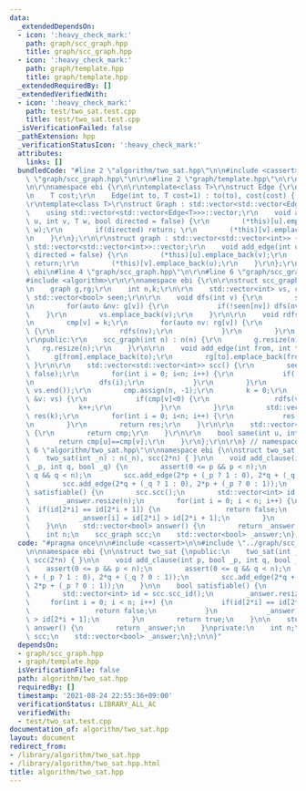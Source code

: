 ```yaml
---
data:
  _extendedDependsOn:
  - icon: ':heavy_check_mark:'
    path: graph/scc_graph.hpp
    title: graph/scc_graph.hpp
  - icon: ':heavy_check_mark:'
    path: graph/template.hpp
    title: graph/template.hpp
  _extendedRequiredBy: []
  _extendedVerifiedWith:
  - icon: ':heavy_check_mark:'
    path: test/two_sat.test.cpp
    title: test/two_sat.test.cpp
  _isVerificationFailed: false
  _pathExtension: hpp
  _verificationStatusIcon: ':heavy_check_mark:'
  attributes:
    links: []
  bundledCode: "#line 2 \"algorithm/two_sat.hpp\"\n\n#include <cassert>\n\n#line 2\
    \ \"graph/scc_graph.hpp\"\n\r\n#line 2 \"graph/template.hpp\"\n\r\n#include <vector>\r\
    \n\r\nnamespace ebi {\r\n\r\ntemplate<class T>\r\nstruct Edge {\r\n    int to;\r\
    \n    T cost;\r\n    Edge(int to, T cost=1) : to(to), cost(cost) { }\r\n};\r\n\
    \r\ntemplate<class T>\r\nstruct Graph : std::vector<std::vector<Edge<T>>> {\r\n\
    \    using std::vector<std::vector<Edge<T>>>::vector;\r\n    void add_edge(int\
    \ u, int v, T w, bool directed = false) {\r\n        (*this)[u].emplace_back(v,\
    \ w);\r\n        if(directed) return; \r\n        (*this)[v].emplace_back(u, w);\r\
    \n    }\r\n};\r\n\r\nstruct graph : std::vector<std::vector<int>> {\r\n    using\
    \ std::vector<std::vector<int>>::vector;\r\n    void add_edge(int u, int v, bool\
    \ directed = false) {\r\n        (*this)[u].emplace_back(v);\r\n        if(directed)\
    \ return;\r\n        (*this)[v].emplace_back(u);\r\n    }\r\n};\r\n\r\n} // namespace\
    \ ebi\n#line 4 \"graph/scc_graph.hpp\"\n\r\n#line 6 \"graph/scc_graph.hpp\"\n\
    #include <algorithm>\r\n\r\nnamespace ebi {\r\n\r\nstruct scc_graph {\r\nprivate:\r\
    \n    graph g,rg;\r\n    int n,k;\r\n\r\n    std::vector<int> vs, cmp;\r\n   \
    \ std::vector<bool> seen;\r\n\r\n    void dfs(int v) {\r\n        seen[v] = true;\r\
    \n        for(auto &nv: g[v]) {\r\n            if(!seen[nv]) dfs(nv);\r\n    \
    \    }\r\n        vs.emplace_back(v);\r\n    }\r\n\r\n    void rdfs(int v) {\r\
    \n        cmp[v] = k;\r\n        for(auto nv: rg[v]) {\r\n            if(cmp[nv]<0)\
    \ {\r\n                rdfs(nv);\r\n            }\r\n        }\r\n    }\r\n\r\n\
    \r\npublic:\r\n    scc_graph(int n) : n(n) {\r\n        g.resize(n);\r\n     \
    \   rg.resize(n);\r\n    }\r\n\r\n    void add_edge(int from, int to) {\r\n  \
    \      g[from].emplace_back(to);\r\n        rg[to].emplace_back(from);\r\n   \
    \ }\r\n\r\n    std::vector<std::vector<int>> scc() {\r\n        seen.assign(n,\
    \ false);\r\n        for(int i = 0; i<n; i++) {\r\n            if(!seen[i]) {\r\
    \n                dfs(i);\r\n            }\r\n        }\r\n        std::reverse(vs.begin(),\
    \ vs.end());\r\n        cmp.assign(n, -1);\r\n        k = 0;\r\n        for(auto\
    \ &v: vs) {\r\n            if(cmp[v]<0) {\r\n                rdfs(v);\r\n    \
    \            k++;\r\n            }\r\n        }\r\n        std::vector<std::vector<int>>\
    \ res(k);\r\n        for(int i = 0; i<n; i++) {\r\n            res[cmp[i]].emplace_back(i);\r\
    \n        }\r\n        return res;\r\n    }\r\n\r\n    std::vector<int> scc_id()\
    \ {\r\n        return cmp;\r\n    }\r\n\r\n    bool same(int u, int v) {\r\n \
    \       return cmp[u]==cmp[v];\r\n    }\r\n};\r\n\r\n} // namespace ebi\n#line\
    \ 6 \"algorithm/two_sat.hpp\"\n\nnamespace ebi {\n\nstruct two_sat {\npublic:\n\
    \    two_sat(int _n) : n(_n), scc(2*n) { }\n\n    void add_clause(int p, bool\
    \ _p, int q, bool _q) {\n        assert(0 <= p && p < n);\n        assert(0 <=\
    \ q && q < n);\n        scc.add_edge(2*p + (_p ? 1 : 0), 2*q + (_q ? 0 : 1));\n\
    \        scc.add_edge(2*q + (_q ? 1 : 0), 2*p + (_p ? 0 : 1));\n    }\n\n    bool\
    \ satisfiable() {\n        scc.scc();\n        std::vector<int> id = scc.scc_id();\n\
    \        _answer.resize(n);\n        for(int i = 0; i < n; i++) {\n          \
    \  if(id[2*i] == id[2*i + 1]) {\n                return false;\n            }\n\
    \            _answer[i] = id[2*i] > id[2*i + 1];\n        }\n        return true;\n\
    \    }\n\n    std::vector<bool> answer() {\n        return _answer;\n    }\nprivate:\n\
    \    int n;\n    scc_graph scc;\n    std::vector<bool> _answer;\n};\n\n}\n"
  code: "#pragma once\n\n#include <cassert>\n\n#include \"../graph/scc_graph.hpp\"\
    \n\nnamespace ebi {\n\nstruct two_sat {\npublic:\n    two_sat(int _n) : n(_n),\
    \ scc(2*n) { }\n\n    void add_clause(int p, bool _p, int q, bool _q) {\n    \
    \    assert(0 <= p && p < n);\n        assert(0 <= q && q < n);\n        scc.add_edge(2*p\
    \ + (_p ? 1 : 0), 2*q + (_q ? 0 : 1));\n        scc.add_edge(2*q + (_q ? 1 : 0),\
    \ 2*p + (_p ? 0 : 1));\n    }\n\n    bool satisfiable() {\n        scc.scc();\n\
    \        std::vector<int> id = scc.scc_id();\n        _answer.resize(n);\n   \
    \     for(int i = 0; i < n; i++) {\n            if(id[2*i] == id[2*i + 1]) {\n\
    \                return false;\n            }\n            _answer[i] = id[2*i]\
    \ > id[2*i + 1];\n        }\n        return true;\n    }\n\n    std::vector<bool>\
    \ answer() {\n        return _answer;\n    }\nprivate:\n    int n;\n    scc_graph\
    \ scc;\n    std::vector<bool> _answer;\n};\n\n}"
  dependsOn:
  - graph/scc_graph.hpp
  - graph/template.hpp
  isVerificationFile: false
  path: algorithm/two_sat.hpp
  requiredBy: []
  timestamp: '2021-08-24 22:55:36+09:00'
  verificationStatus: LIBRARY_ALL_AC
  verifiedWith:
  - test/two_sat.test.cpp
documentation_of: algorithm/two_sat.hpp
layout: document
redirect_from:
- /library/algorithm/two_sat.hpp
- /library/algorithm/two_sat.hpp.html
title: algorithm/two_sat.hpp
---
```

